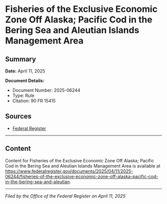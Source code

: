 # Fisheries of the Exclusive Economic Zone Off Alaska; Pacific Cod in the Bering Sea and Aleutian Islands Management Area

## Summary

**Date:** April 11, 2025

**Document Details:**
- Document Number: 2025-06244
- Type: Rule
- Citation: 90 FR 15415

## Sources
- [Federal Register](https://www.federalregister.gov/documents/2025/04/11/2025-06244/fisheries-of-the-exclusive-economic-zone-off-alaska-pacific-cod-in-the-bering-sea-and-aleutian)

---

## Content

Content for Fisheries of the Exclusive Economic Zone Off Alaska; Pacific Cod in the Bering Sea and Aleutian Islands Management Area is available at https://www.federalregister.gov/documents/2025/04/11/2025-06244/fisheries-of-the-exclusive-economic-zone-off-alaska-pacific-cod-in-the-bering-sea-and-aleutian.

---

*Filed by the Office of the Federal Register on April 11, 2025*
